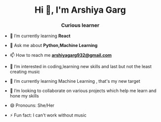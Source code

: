 <h1 align="center">Hi 👋, I'm Arshiya Garg</h1>
<h3 align="center">Curious learner</h3>

- 🌱 I’m currently learning **React**

- 💬 Ask me about **Python,Machine Learning**

- 📫 How to reach me **arshiyagarg932@gmail.com**
- 👀 I’m interested in coding,learning new skills and last but not the least creating music
- 🌱 I’m currently learning Machine Learning , that's my new target
- 💞️ I’m looking to collaborate on various projects which help me learn and hone my skills
- 😄 Pronouns: She/Her
- ⚡ Fun fact: I can't work without music
